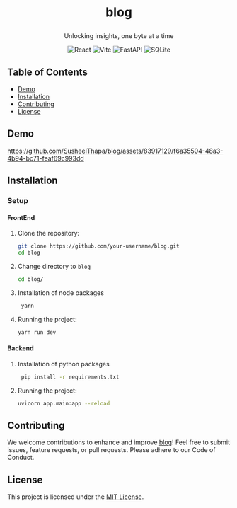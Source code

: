 # <p align="center">blog</p>

<p align="center">
    Unlocking insights, one byte at a time
</p>

<p align="center">
    <img src="https://img.shields.io/badge/react-%2320232a.svg?style=for-the-badge&logo=react&logoColor=%2361DAFB" alt="React">
    <img src="https://img.shields.io/badge/vite-%23646CFF.svg?style=for-the-badge&logo=vite&logoColor=white" alt="Vite">
    <img src="https://img.shields.io/badge/FastAPI-005571?style=for-the-badge&logo=fastapi" alt="FastAPI">
    <img src="https://img.shields.io/badge/sqlite-%2307405e.svg?style=for-the-badge&logo=sqlite&logoColor=white" alt="SQLite">
</p>

## Table of Contents

- [Demo](#demo)
- [Installation](#installation)
- [Contributing](#contributing)
- [License](#license)

## Demo

https://github.com/SusheelThapa/blog/assets/83917129/f6a35504-48a3-4b94-bc71-feaf69c993dd

## Installation

### Setup

#### FrontEnd

1. Clone the repository:

   ```bash
   git clone https://github.com/your-username/blog.git
   cd blog
   ```

2. Change directory to `blog`

   ```bash
   cd blog/
   ```

3. Installation of node packages

   ```bash
    yarn
   ```

4. Running the project:

   ```bash
   yarn run dev
   ```

#### Backend

1. Installation of python packages

   ```bash
    pip install -r requirements.txt
   ```

2. Running the project:

   ```bash
   uvicorn app.main:app --reload
   ```

## Contributing

We welcome contributions to enhance and improve [blog](CONTRIBUTING.md)! Feel free to submit issues, feature requests, or pull requests. Please adhere to our Code of Conduct.

## License

This project is licensed under the [MIT License](/LICENSE).
